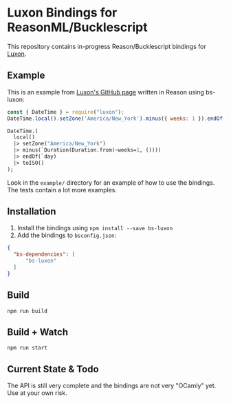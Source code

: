 # Luxon Bindings for ReasonML/Bucklescript

This repository contains in-progress Reason/Bucklescript bindings for [Luxon](https://github.com/moment/luxon).

## Example

This is an example from [Luxon's GitHub page](https://github.com/moment/luxon) written in Reason using bs-luxon:

```javascript
const { DateTime } = require("luxon");
DateTime.local().setZone('America/New_York').minus({ weeks: 1 }).endOf('day').toISO()
```

```ocaml
DateTime.(
  local()
  |> setZone("America/New_York")
  |> minus(`Duration(Duration.from(~weeks=1, ())))
  |> endOf(`day)
  |> toISO()
);
```

Look in the `example/` directory for an example of how to use the bindings. The tests contain a lot more examples.

## Installation

1. Install the bindings using `npm install --save bs-luxon`
2. Add the bindings to `bsconfig.json`:

```json
{
  "bs-dependencies": [
      "bs-luxon"
  ]
}
```

## Build
```
npm run build
```

## Build + Watch

```
npm run start
```

## Current State & Todo

The API is still very complete and the bindings are not very "OCamly" yet. Use at your own risk.